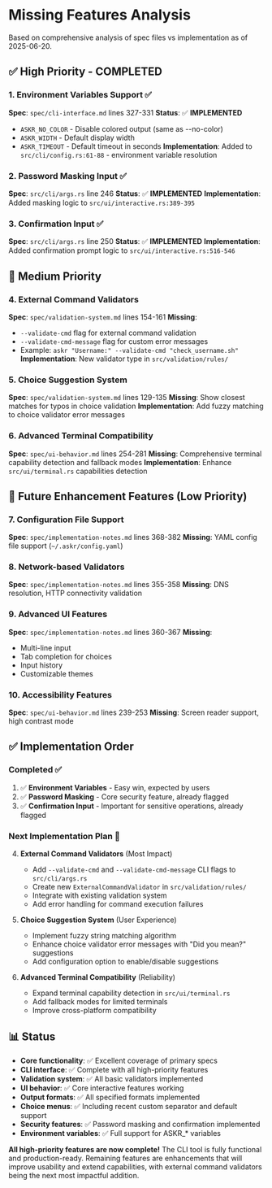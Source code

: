 # Missing Features Analysis

Based on comprehensive analysis of spec files vs implementation as of 2025-06-20.

## ✅ **High Priority - COMPLETED**

### 1. **Environment Variables Support** ✅
**Spec**: `spec/cli-interface.md` lines 327-331
**Status**: ✅ **IMPLEMENTED**
- `ASKR_NO_COLOR` - Disable colored output (same as --no-color)
- `ASKR_WIDTH` - Default display width
- `ASKR_TIMEOUT` - Default timeout in seconds
**Implementation**: Added to `src/cli/config.rs:61-88` - environment variable resolution

### 2. **Password Masking Input** ✅
**Spec**: `src/cli/args.rs` line 246
**Status**: ✅ **IMPLEMENTED**
**Implementation**: Added masking logic to `src/ui/interactive.rs:389-395`

### 3. **Confirmation Input** ✅
**Spec**: `src/cli/args.rs` line 250
**Status**: ✅ **IMPLEMENTED**
**Implementation**: Added confirmation prompt logic to `src/ui/interactive.rs:516-546`

## 🔧 **Medium Priority**

### 4. **External Command Validators**
**Spec**: `spec/validation-system.md` lines 154-161
**Missing**:
- `--validate-cmd` flag for external command validation
- `--validate-cmd-message` flag for custom error messages
- Example: `askr "Username:" --validate-cmd "check_username.sh"`
**Implementation**: New validator type in `src/validation/rules/`

### 5. **Choice Suggestion System**
**Spec**: `spec/validation-system.md` lines 129-135
**Missing**: Show closest matches for typos in choice validation
**Implementation**: Add fuzzy matching to choice validator error messages

### 6. **Advanced Terminal Compatibility**
**Spec**: `spec/ui-behavior.md` lines 254-281
**Missing**: Comprehensive terminal capability detection and fallback modes
**Implementation**: Enhance `src/ui/terminal.rs` capabilities detection

## 🚀 **Future Enhancement Features (Low Priority)**

### 7. **Configuration File Support**
**Spec**: `spec/implementation-notes.md` lines 368-382
**Missing**: YAML config file support (`~/.askr/config.yaml`)

### 8. **Network-based Validators**
**Spec**: `spec/implementation-notes.md` lines 355-358
**Missing**: DNS resolution, HTTP connectivity validation

### 9. **Advanced UI Features**
**Spec**: `spec/implementation-notes.md` lines 360-367
**Missing**:
- Multi-line input
- Tab completion for choices
- Input history
- Customizable themes

### 10. **Accessibility Features**
**Spec**: `spec/ui-behavior.md` lines 239-253
**Missing**: Screen reader support, high contrast mode

## ✅ **Implementation Order**

### Completed ✅
1. ✅ **Environment Variables** - Easy win, expected by users
2. ✅ **Password Masking** - Core security feature, already flagged
3. ✅ **Confirmation Input** - Important for sensitive operations, already flagged

### Next Implementation Plan 🎯
4. **External Command Validators** (Most Impact)
   - Add `--validate-cmd` and `--validate-cmd-message` CLI flags to `src/cli/args.rs`
   - Create new `ExternalCommandValidator` in `src/validation/rules/`
   - Integrate with existing validation system
   - Add error handling for command execution failures

5. **Choice Suggestion System** (User Experience)
   - Implement fuzzy string matching algorithm
   - Enhance choice validator error messages with "Did you mean?" suggestions
   - Add configuration option to enable/disable suggestions

6. **Advanced Terminal Compatibility** (Reliability)
   - Expand terminal capability detection in `src/ui/terminal.rs`
   - Add fallback modes for limited terminals
   - Improve cross-platform compatibility

## 📊 **Status**

- **Core functionality**: ✅ Excellent coverage of primary specs
- **CLI interface**: ✅ Complete with all high-priority features
- **Validation system**: ✅ All basic validators implemented
- **UI behavior**: ✅ Core interactive features working
- **Output formats**: ✅ All specified formats implemented
- **Choice menus**: ✅ Including recent custom separator and default support
- **Security features**: ✅ Password masking and confirmation implemented
- **Environment variables**: ✅ Full support for ASKR_* variables

**All high-priority features are now complete!** The CLI tool is fully functional and production-ready. Remaining features are enhancements that will improve usability and extend capabilities, with external command validators being the next most impactful addition.

